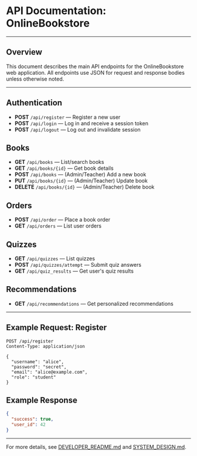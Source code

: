 # API Documentation: OnlineBookstore

---

## Overview
This document describes the main API endpoints for the OnlineBookstore web application. All endpoints use JSON for request and response bodies unless otherwise noted.

---

## Authentication
- **POST** `/api/register` — Register a new user
- **POST** `/api/login` — Log in and receive a session token
- **POST** `/api/logout` — Log out and invalidate session

## Books
- **GET** `/api/books` — List/search books
- **GET** `/api/books/{id}` — Get book details
- **POST** `/api/books` — (Admin/Teacher) Add a new book
- **PUT** `/api/books/{id}` — (Admin/Teacher) Update book
- **DELETE** `/api/books/{id}` — (Admin/Teacher) Delete book

## Orders
- **POST** `/api/order` — Place a book order
- **GET** `/api/orders` — List user orders

## Quizzes
- **GET** `/api/quizzes` — List quizzes
- **POST** `/api/quizzes/attempt` — Submit quiz answers
- **GET** `/api/quiz_results` — Get user's quiz results

## Recommendations
- **GET** `/api/recommendations` — Get personalized recommendations

---

## Example Request: Register
```http
POST /api/register
Content-Type: application/json

{
  "username": "alice",
  "password": "secret",
  "email": "alice@example.com",
  "role": "student"
}
```

## Example Response
```json
{
  "success": true,
  "user_id": 42
}
```

---

For more details, see [DEVELOPER_README.md](DEVELOPER_README.md) and [SYSTEM_DESIGN.md](SYSTEM_DESIGN.md).
